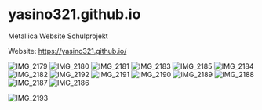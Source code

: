 # yasino321.github.io
Metallica Website Schulprojekt

Website:
https://yasino321.github.io/


![IMG_2179](https://github.com/user-attachments/assets/50918f39-8f72-460e-ac85-8d79baba6fbb)
![IMG_2180](https://github.com/user-attachments/assets/733bd381-3e91-4cf1-9769-2c03f54d80bb)
![IMG_2181](https://github.com/user-attachments/assets/86d5e4d4-b955-4e74-a32e-9a8cbd6edb61)
![IMG_2183](https://github.com/user-attachments/assets/6dae3ca2-fa13-4096-9202-b47d7f0b0443)
![IMG_2185](https://github.com/user-attachments/assets/74db0dc4-f490-438f-950a-d6fa67668616)
![IMG_2184](https://github.com/user-attachments/assets/52abfe02-e4e0-40df-a29b-de044f33e7e8)
![IMG_2182](https://github.com/user-attachments/assets/116923a3-6108-4e70-a90c-8ae5f1eb6006)
![IMG_2192](https://github.com/user-attachments/assets/3b3b9ada-bb6d-47b3-b952-c28b0a107f40)
![IMG_2191](https://github.com/user-attachments/assets/0ea4d8d0-d87c-4c1a-b38c-c2a1e5f1d834)
![IMG_2190](https://github.com/user-attachments/assets/ff4b660e-e8d5-4d43-8a15-2a8abc0cd962)
![IMG_2189](https://github.com/user-attachments/assets/701970e2-e29a-4957-8f81-cef3ceccfa79)
![IMG_2188](https://github.com/user-attachments/assets/9d60f5b9-e9e3-4f64-8f3d-5fc09cf3217a)
![IMG_2187](https://github.com/user-attachments/assets/4f6848b8-7255-4b04-b094-e69502f3aec6)
![IMG_2186](https://github.com/user-attachments/assets/ca066da1-5804-4142-922d-d3f0083c38e9)

![IMG_2193](https://github.com/user-attachments/assets/ba2b6629-4b2e-4d36-8181-bcbf007e2ab6)

